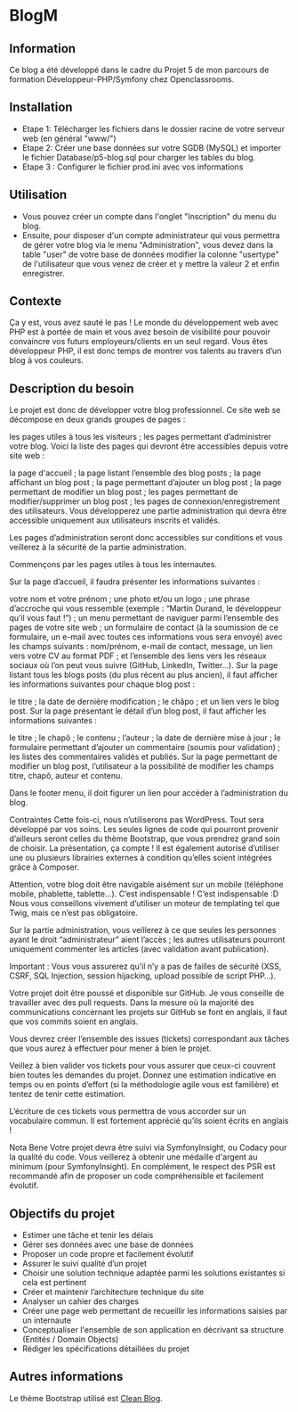 # BlogM

## Information
Ce blog a été développé dans le cadre du Projet 5 de mon parcours de formation Développeur-PHP/Symfony chez Openclassrooms.

## Installation

* Etape 1: Télécharger les fichiers dans le dossier racine de votre serveur web (en général "www/")
* Etape 2: Créer une base données sur votre SGDB (MySQL) et importer le fichier Database/p5-blog.sql pour charger les tables du blog.
* Etape 3 : Configurer le fichier prod.ini avec vos informations

## Utilisation

* Vous pouvez créer un compte dans l'onglet "Inscription" du menu du blog.
* Ensuite, pour disposer d'un compte administrateur qui vous permettra de gérer votre blog via le menu "Administration", vous devez dans la table "user" de votre base de données modifier la colonne "usertype" de l'utilisateur que vous venez de créer et y mettre la valeur 2 et enfin enregistrer. 

## Contexte

Ça y est, vous avez sauté le pas ! Le monde du développement web avec PHP est à portée de main et vous avez besoin de visibilité pour pouvoir convaincre vos futurs employeurs/clients en un seul regard. Vous êtes développeur PHP, il est donc temps de montrer vos talents au travers d’un blog à vos couleurs.

## Description du besoin

Le projet est donc de développer votre blog professionnel. Ce site web se décompose en deux grands groupes de pages :

les pages utiles à tous les visiteurs ; les pages permettant d’administrer votre blog. Voici la liste des pages qui devront être accessibles depuis votre site web :

la page d'accueil ; la page listant l’ensemble des blog posts ; la page affichant un blog post ; la page permettant d’ajouter un blog post ; la page permettant de modifier un blog post ; les pages permettant de modifier/supprimer un blog post ; les pages de connexion/enregistrement des utilisateurs. Vous développerez une partie administration qui devra être accessible uniquement aux utilisateurs inscrits et validés.

Les pages d’administration seront donc accessibles sur conditions et vous veillerez à la sécurité de la partie administration.

Commençons par les pages utiles à tous les internautes.

Sur la page d’accueil, il faudra présenter les informations suivantes :

votre nom et votre prénom ; une photo et/ou un logo ; une phrase d’accroche qui vous ressemble (exemple : “Martin Durand, le développeur qu’il vous faut !”) ; un menu permettant de naviguer parmi l’ensemble des pages de votre site web ; un formulaire de contact (à la soumission de ce formulaire, un e-mail avec toutes ces informations vous sera envoyé) avec les champs suivants : nom/prénom, e-mail de contact, message, un lien vers votre CV au format PDF ; et l’ensemble des liens vers les réseaux sociaux où l’on peut vous suivre (GitHub, LinkedIn, Twitter…). Sur la page listant tous les blogs posts (du plus récent au plus ancien), il faut afficher les informations suivantes pour chaque blog post :

le titre ; la date de dernière modification ; le châpo ; et un lien vers le blog post. Sur la page présentant le détail d’un blog post, il faut afficher les informations suivantes :

le titre ; le chapô ; le contenu ; l’auteur ; la date de dernière mise à jour ; le formulaire permettant d’ajouter un commentaire (soumis pour validation) ; les listes des commentaires validés et publiés. Sur la page permettant de modifier un blog post, l’utilisateur a la possibilité de modifier les champs titre, chapô, auteur et contenu.

Dans le footer menu, il doit figurer un lien pour accéder à l’administration du blog.

Contraintes
Cette fois-ci, nous n’utiliserons pas WordPress. Tout sera développé par vos soins. Les seules lignes de code qui pourront provenir d’ailleurs seront celles du thème Bootstrap, que vous prendrez grand soin de choisir. La présentation, ça compte ! Il est également autorisé d’utiliser une ou plusieurs librairies externes à condition qu’elles soient intégrées grâce à Composer.

Attention, votre blog doit être navigable aisément sur un mobile (téléphone mobile, phablette, tablette…). C’est indispensable ! C’est indispensable :D Nous vous conseillons vivement d’utiliser un moteur de templating tel que Twig, mais ce n’est pas obligatoire.

Sur la partie administration, vous veillerez à ce que seules les personnes ayant le droit “administrateur” aient l’accès ; les autres utilisateurs pourront uniquement commenter les articles (avec validation avant publication).

Important : Vous vous assurerez qu’il n’y a pas de failles de sécurité (XSS, CSRF, SQL Injection, session hijacking, upload possible de script PHP…).

Votre projet doit être poussé et disponible sur GitHub. Je vous conseille de travailler avec des pull requests. Dans la mesure où la majorité des communications concernant les projets sur GitHub se font en anglais, il faut que vos commits soient en anglais.

Vous devrez créer l’ensemble des issues (tickets) correspondant aux tâches que vous aurez à effectuer pour mener à bien le projet.

Veillez à bien valider vos tickets pour vous assurer que ceux-ci couvrent bien toutes les demandes du projet. Donnez une estimation indicative en temps ou en points d’effort (si la méthodologie agile vous est familière) et tentez de tenir cette estimation.

L’écriture de ces tickets vous permettra de vous accorder sur un vocabulaire commun. Il est fortement apprécié qu’ils soient écrits en anglais !

Nota Bene Votre projet devra être suivi via SymfonyInsight, ou Codacy pour la qualité du code. Vous veillerez à obtenir une médaille d'argent au minimum (pour SymfonyInsight). En complément, le respect des PSR est recommandé afin de proposer un code compréhensible et facilement évolutif.

## Objectifs du projet

* Estimer une tâche et tenir les délais
* Gérer ses données avec une base de données
* Proposer un code propre et facilement évolutif
* Assurer le suivi qualité d’un projet
* Choisir une solution technique adaptée parmi les solutions existantes si cela est pertinent
* Créer et maintenir l’architecture technique du site
* Analyser un cahier des charges
* Créer une page web permettant de recueillir les informations saisies par un internaute
* Conceptualiser l'ensemble de son application en décrivant sa structure (Entités / Domain Objects)
* Rédiger les spécifications détaillées du projet

## Autres informations

Le thème Bootstrap utilisé est [Clean Blog](https://startbootstrap.com/theme/clean-blog). 
